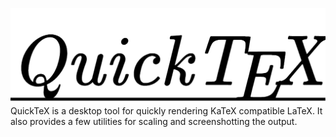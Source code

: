 ![Logo for QuickTeX](.github/splash.png)
QuickTeX is a desktop tool for quickly rendering KaTeX compatible LaTeX. It also provides a few utilities for scaling and screenshotting the output.